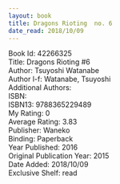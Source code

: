 ```yaml
---
layout: book
title: Dragons Rioting  no. 6
date_read: 2018/10/09
---
```


Book Id: 42266325<br />
Title: Dragons Rioting #6<br />
Author: Tsuyoshi Watanabe<br />
Author l-f: Watanabe, Tsuyoshi<br />
Additional Authors: <br />
ISBN: <br />
ISBN13: 9788365229489<br />
My Rating: 0<br />
Average Rating: 3.83<br />
Publisher: Waneko<br />
Binding: Paperback<br />
Year Published: 2016<br />
Original Publication Year: 2015<br />
Date Added: 2018/10/09<br />
Exclusive Shelf: read<br />

